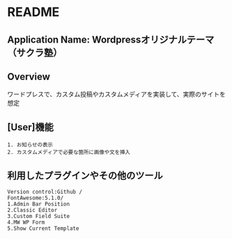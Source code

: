 # README

## Application Name: Wordpressオリジナルテーマ（サクラ塾）


## Overview
ワードプレスで、カスタム投稿やカスタムメディアを実装して、実際のサイトを想定
　

## [User]機能
```
1. お知らせの表示
2. カスタムメディアで必要な箇所に画像や文を挿入
```



## 利用したプラグインやその他のツール
```
Version control:Github /
FontAwesome:5.1.0/
1.Admin Bar Position
2.Classic Editor
3.Custom Field Suite
4.MW WP Form
5.Show Current Template
```

